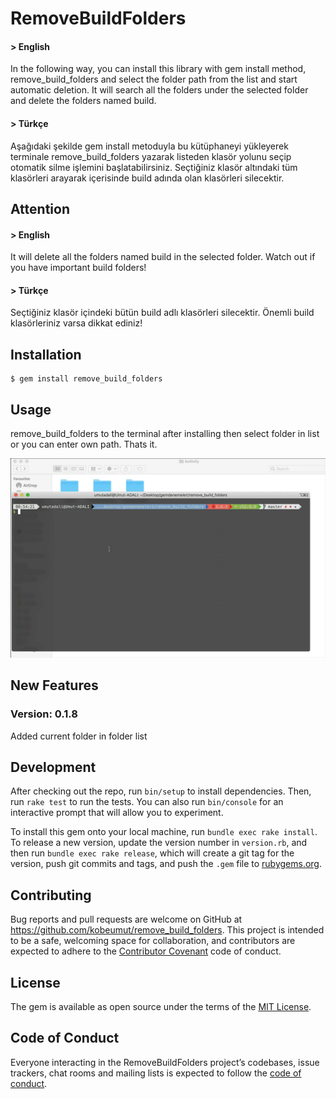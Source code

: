 # RemoveBuildFolders

####  > English
In the following way, you can install this library with gem install method, remove_build_folders and select the folder path from the list and start automatic deletion. It will search all the folders under the selected folder and delete the folders named build.

####  > Türkçe
Aşağıdaki şekilde gem install metoduyla bu kütüphaneyi yükleyerek terminale remove_build_folders yazarak listeden klasör yolunu seçip otomatik silme işlemini başlatabilirsiniz. Seçtiğiniz klasör altındaki tüm klasörleri arayarak içerisinde build adında olan klasörleri silecektir.

## Attention

####  > English
It will delete all the folders named build in the selected folder. Watch out if you have important build folders!

####  > Türkçe
Seçtiğiniz klasör içindeki bütün build adlı klasörleri silecektir. Önemli build klasörleriniz varsa dikkat ediniz!

## Installation

    $ gem install remove_build_folders

## Usage

remove_build_folders to the terminal after installing then select folder in list or you can enter own path. Thats it.

![](remove_build_folders.gif)

## New Features
### Version: 0.1.8
Added current folder in folder list

## Development

After checking out the repo, run `bin/setup` to install dependencies. Then, run `rake test` to run the tests. You can also run `bin/console` for an interactive prompt that will allow you to experiment.

To install this gem onto your local machine, run `bundle exec rake install`. To release a new version, update the version number in `version.rb`, and then run `bundle exec rake release`, which will create a git tag for the version, push git commits and tags, and push the `.gem` file to [rubygems.org](https://rubygems.org).

## Contributing

Bug reports and pull requests are welcome on GitHub at https://github.com/kobeumut/remove_build_folders. This project is intended to be a safe, welcoming space for collaboration, and contributors are expected to adhere to the [Contributor Covenant](http://contributor-covenant.org) code of conduct.

## License

The gem is available as open source under the terms of the [MIT License](https://opensource.org/licenses/MIT).

## Code of Conduct

Everyone interacting in the RemoveBuildFolders project’s codebases, issue trackers, chat rooms and mailing lists is expected to follow the [code of conduct](https://github.com/kobeumut/remove_build_folders/blob/master/CODE_OF_CONDUCT.md).
